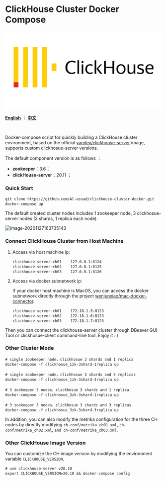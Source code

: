 # ClickHouse Cluster Docker Compose

![4cc49380-82ee-11ea-9baf-d971dbaafe63](https://github.com/Al-assad/md-img/blob/master/bucket-3/202011271720.png)

**[English](README.md)** ｜ [**中文**](README-CN.md)

<br>

Docker-compose script for quickly building a ClickHouse cluster environment, based on the official [yandex/clickhouse-server](https://hub.docker.com/r/yandex/clickhouse-server) image, supports custom clickhosue-server versions. 

The default component version is as follows ：

* **zookeeper**：3.6；
* **clickHouse-server**：20.11 ；

### Quick Start

```shell
git clone https://github.com/Al-assad/clickhouse-cluster-docker.git
docker-compose up
```

The default created cluster nodes includes 1 zookeeper node, 3 clickhosue-server nodes (3 shards, 1 replica each node).

![image-20201127163735143](https://cdn.jsdelivr.net/gh/Al-assad/md-img@master/bucket-3/202011271637.png)

### Connect ClickHouse Cluster from Host Machine

1. Access via host machine ip: 

   ```shell
   clickhouse-server-ch01    127.0.0.1:8124
   clickhouse-server-ch02    127.0.0.1:8125
   clickhouse-server-ch03    127.0.0.1:8126
   ```

2. Access via docker subnetwork ip:

   If your docker host machine is MacOS,  you can access the docker subnetwork directly through the project [wenjunxiao/mac-docker-connector](https://github.com/wenjunxiao/mac-docker-connector). 

   ```shell
   clickhouse-server-ch01    172.18.1.5:8123
   clickhouse-server-ch02    172.18.1.6:8123
   clickhouse-server-ch03    172.18.1.7:8123
   ```

Then you can connect the clickhouse-server cluster through DBeaver GUI Tool or clickhosue-client command-line tool. Enjoy it : ) 

### Other Cluster Mode

```shell
# single zookeeper node，clickhosue 3 shards and 1 replica
docker-compose -f clickhosue_1zk-3shard-1replica up

# single zookeeper node，clickhosue 3 shards and 3 replicas
docker-compose -f clickhosue_1zk-3shard-3replica up

# 3 zookeeper 3 nodes，clickhosue 3 shards and 1 replica
docker-compose -f clickhosue_3zk-3shard-1replica up

# 3 zookeeper 3 nodes，clickhosue 3 shards and 3 replicas
docker-compose -f clickhosue_3zk-3shard-3replica up
```

In addition, you can also modify the metrika configuration for the three CH nodes by directly modifying ```ch-conf/metrika_ch01.xml```,  ```ch-conf/metrika_ch02.xml```,  ```and ch-conf/metrika_ch03.xml```.

### Other ClickHouse Image Version

You can customize the CH image version by modifying the environment variable ```CLICKHOUSE_VERSION```.

```shell
# use clickhouse-server v20.10
export CLICKHOUSE_VERSION=20.10 && docker-compose config
```

<br>

<br>

